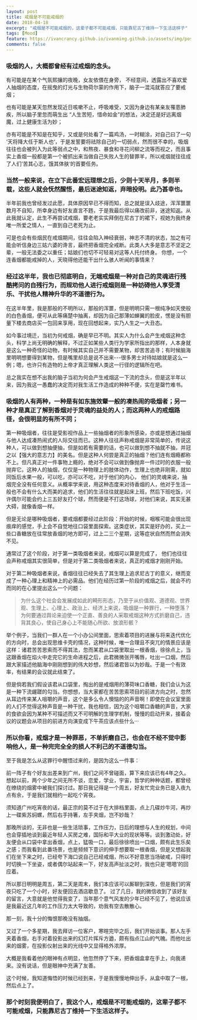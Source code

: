 ```yaml
---
layout: post
title: 戒烟是不可能戒烟的
date: 2018-04-18
excerpt: "戒烟是不可能戒烟的，这辈子都不可能戒烟，只能靠尼古丁维持一下生活这样子"
tags: [Mood]
feature: https://ivancrancy.github.io/ivanming.github.io/assets/img/post_image/features/1.png
comments: false
---
```

### 吸烟的人，大概都曾经有过戒烟的念头。

有可能是在某个气氛熙攘的夜晚，女友依偎在身旁， 不经意间，透露出不喜欢爱人抽烟的态度，在摇曳的灯光与生物荷尔蒙的作用下，脑子一混沌就答应了要戒烟；

也有可能是某天忽然发现近日咳嗽不止，呼吸难受，又因为身边有某亲友罹患肺疾，所以脑子里忽而萌生出 “人生苦短，惜命如金”的想法，决定还是好远离烟魔，过上健康生活为妙；

亦有可能是不知是在知乎，又或是何处看了一篇鸡汤，一时糊涂，对自己曰了一句 ‘天将降大任于斯人也‘，于是发誓要将祛除自己的一切弱点，然而很不幸的，吸烟往往也会被列入为此等弱点之中，和熬夜、暴食和寻花问柳之流等而视之，而且事实上香烟一般都是第一个被抓出来当做自己失败人生的替罪羊，所以戒烟就往往成了人们’苦其心志，饿其体肤‘的首要任务。

### 当然一般来说，在立下此番宏远理想之后，少则十天半月，多则半载，这些人就会怃然醒悟，最后迷途知返，弃暗投明。此乃甚幸也。

半年前我也曾经发过此愿，具体原因早已不得而知，总之就是误入歧途，浑浑噩噩数月不自知，所幸身边有好友直言不韪，于是我最后得以痛改前非，迷途知返。从此我就认定，此生不再尝试戒烟，要老老实实拜倒在尼古丁的裙下，视她为我终身唯一所爱之情人，一直到自己老死为止。

可是也会有些烟民在戒烟期间，往往会陷入神经衰弱，神志不清的状态，加之有可能会听信身边三姑六婆的谗言，最终把香烟完全戒断。此类人大多是意志不坚定之辈，一般无法委之以重任；姑娘们也切不可轻易对这等人托付终身。 你想，一个连香烟都能戒掉的人，天晓得他还能干出什么骇人听闻的事情来？

### 经过这半年，我也已彻底明白，无端戒烟是一种对自己的灵魂进行残酷拷问的自残行为，而规劝他人进行戒烟则是一种妨碍他人享受清乐、干扰他人精神升华的不道德行为。

在这半年里，我是那般的不明所以，那般的浑噩，但是明明只需一根纯净如天使般的白色香烟，便可从此等痛楚中抽离，却因为自己那薄如蝉翼的脸皮，愣是没有胆量下楼去商店买一包回来享用，现在回想起来，实乃人生之一大丑态。

如今事过境迁，当初为何戒烟，确是早已不明。其实人为什么会产生戒烟这种念头，科学上尚无明确的解释，不过正如某些人类行为学家所指出的那样，人本身就是这么一种奇怪的动物，有时候其实自己并不需要某物，却苦苦追寻；有时候脑海里明明想要得到某物，但是嘴里却总是说不出来---很多男士对待姑娘就是这么一例；嗯，也许只有造物的上帝才真正理解人类这一行径的逻辑所在吧。

总之我实在想不出我的脑子当初为何会产生戒烟这一下流的念头，但是这半年以来，因为我这一愚蠢的决定而对我生活工作造成的种种不便，实在是罄竹难书。

### 吸烟的人有两种，一种是有如东施效颦一般的凑热闹的吸烟者；另一种才是真正了解到香烟对于灵魂的益处的人；而这两种人的戒烟路径，会很明显的有所不同；

第一种吸烟者，往往是受影视作品上一些抽烟者的形象所感染，亦或是想通过抽烟与他人达成凑热闹式的人际交往而已。这种人往往声称戒烟是非常简单的，传说这种人，可以做到想抽便抽，但是如若有需要的话，也可以做到想不抽就不抽，并冠之以【强大的意志力】的美名。但是这种人何尝是真正的抽烟？他们连有烟瘾都称不上。但凡真正对一件事物上瘾的，绝对不会可以做到像抛弃一件过时的衣服一般抛弃它。这种人的抽烟，仅仅是一种物理上的肢体动作，生理上也绝非刚需，就如同饭后水果一般，可以吃，亦可以不吃，对于他们的内心， 他们的灵魂来说，抽烟完全没有任何意义。从概率学来说，用这种态度来对待香烟的人，他对于生活一般也不会有什么大而美的追求，他们的生活往往就是起床上班，然后下班吃饭，兴许偶尔可能会约上三五好友打个球，然而便是不打这场球，对他们来说，其实无甚大碍，就像香烟一样。

但是无论是哪种吸烟者，要戒烟都要经过此阶段：开始的时候，咽喉可能会很出现痕痒的感觉，手上会不自觉地往口袋里面探索。这类症状，其实是好办的，买上一些口香糖放在往常放香烟的地方即可，过上二三个星期，这等症状自然而然会消失不见。

通常过了这个阶段，对于第一类吸烟者来说，戒烟可以算是完成了， 他们也往往会声称戒烟其实很简单，但是对于第二类吸烟者来说，真正的戒烟才刚刚开始。

对于第二种吸烟者来说，香烟往往已经失去了其生理上追求尼古丁的意义，继而变成了一种心理上和精神上的必需品。他们在经历过第一阶段的戒烟之后，就会不约而同的在心里提出这么一个问题：

> 为什么这个社会会发展成如此的畸形形态，乃至于从价值观、道德观、世界观、生理上、心理上、政治上、经济上来说，吸烟是一种罪行，一种堕落？为何要通过舆论来迫使一个正直、善良的人采取戒烟这种方式折磨自己，违背其良心，使自己身心上不能随心所欲、放浪形骸？

举个例子，当我们一群人在一个小办公间里面，思索着项目的进展与将来迭代优化的方向时，总会出现思维卡壳的情况，这种时候，唯一合理且不突兀的情景应该是这样：诸君苦苦思索而不得其法，忽而某君从口袋里取出一根香烟，徐徐点上，当这跟香烟在焰火中走完它的生命进程之后，此君微微张开嘴唇，吐出一口烟，然后跟大家描述他脑海中刚刚想到的伟大妙想，然后诸君皆以为妙哉。于是一个有效率，有结果的会议就此结束了。

但是倘若我们假设该君从口袋里，掏出的是戒烟用的薄荷味口香糖，我们会认为这是一种下流龌蹉的勾当。你想想，当大家都在苦苦思索项目的前进方向之时，忽然从耳边传来某人咀嚼的声音，这个是多么令人懊恼的的声音啊！即使在会议室里面的人们不觉得这种声音是一种干扰，我也相信，因为这个咀嚼口香糖的声音，大家的食欲会因为某种不可描述而又不可明解的生理学机制，慢慢的启动开来，接着会议的议题会从项目的前进方向演变成下午茶应该点些什么···

### 所以你看，戒烟才是一种罪恶，不单折磨自己，也会在不经不觉中影响他人，是一种完完全全的损人不利己的不道德勾当。

至于我是怎么从这罪行中醒悟过来的，是因为这么一件事：

前一阵子有个好友出差来到广州，我们之间不曾碰面，算下来应该已有4年之久。想起以前，两个少年之间无所不谈，恋爱，学业，宇宙，哲学的种种话题，都曾经在缭绕的烟雾中被我们探讨过。那日我记得是一个周五，好友忙完业务已是入夜九点有余，于是我们就相约一起吃个宵夜。

须知道广州吃宵夜的话，最正宗的莫不过于在大排档里面，点上几碟炒牛河，再炒上一碟紫苏焖螺，然后右手持箸，左手夹烟，岂不妙哉？

那晚所谈的，无非也是一些生活琐事，工作压力，日后的理想与人生的规划，中间也会穿插地谈到最近年轻人买房之难，国际和平大业的现状等等。谈到激动处，好友便会从口袋中拿出香烟，点上，猛吸一口，最后徐徐喷出一口烟，颇有此生乐矣之感；而我看到此番场景，也是频频下意识的伸手想要取一根香烟，但是又想起我们在坐下来之时，已经夸下海口说自己已经戒烟，所以不好意思当场破戒，只得时时切换一下坐姿，或者偶尔站起来一下，好友高声扯淡之时，我也只是’嗯嗯’的回应着。

所以那日明明是周五，第二天是周末，我们本应该可以厮聊到深夜，但是我们的宵夜只吃了一个小时，好友便回去酒店歇息了。 过了几日，我的微信收到了该好友的留言，大意就是他觉得我变了，当年那个意气风发的少年已经不见了，他说应该是我最近这几年的工作压力太大导致的，劝我有空去散散心。

那一刻，我十分的悔恨那晚没有抽烟。

又过了一个多星期，我去拜访一位客户，寒暄完毕之后，我们开始谈事。那人左手夹着香烟，右手对着投影出来的幻灯片挥斥方遒，颇有指点江山的气魄。而他吐出来的烟雾，在投影仪射出来的光线中又显得格外浓厚。

大概是我看着他的眼神有点明显，他忽然停了下来，把香烟盒拿在手上，向我递来。没有说话，但是眼神中充满了友善。

这个时候，我知道悔悟的时候已经到来，于是我慢慢地伸出手，从盒中取了一根，然后点上了。

### 那个时刻我便明白了，我这个人，戒烟是不可能戒烟的，这辈子都不可能戒烟，只能靠尼古丁维持一下生活这样子。



